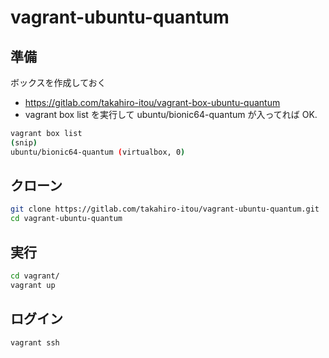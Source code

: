 
# vagrant-ubuntu-quantum

## 準備

ボックスを作成しておく
- https://gitlab.com/takahiro-itou/vagrant-box-ubuntu-quantum
- vagrant box list を実行して ubuntu/bionic64-quantum が入ってれば OK.

```bash
vagrant box list
(snip)
ubuntu/bionic64-quantum (virtualbox, 0)
```

## クローン

```bash
git clone https://gitlab.com/takahiro-itou/vagrant-ubuntu-quantum.git
cd vagrant-ubuntu-quantum
```

## 実行

```bash
cd vagrant/
vagrant up
```

## ログイン

```bash
vagrant ssh
```

